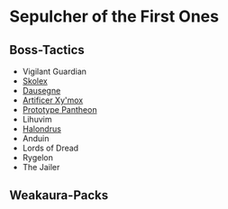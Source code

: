# Sepulcher of the First Ones

## Boss-Tactics

- Vigilant Guardian
- [Skolex](skolex.md)
- [Dausegne](da_sausage.md)
- [Artificer Xy'mox](artificer.md)
- [Prototype Pantheon](pantheon.md)
- Lihuvim
- [Halondrus](halondrus.md)
- Anduin
- Lords of Dread
- Rygelon
- The Jailer

## Weakaura-Packs

